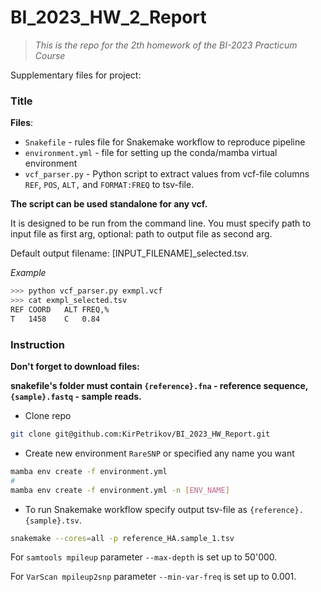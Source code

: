 # BI_2023_HW_2_Report
> *This is the repo for the 2th homework of the BI-2023 Practicum Course*

Supplementary files for project:

### Title

**Files**:
- `Snakefile`  - rules file  for Snakemake workflow to reproduce pipeline
- `environment.yml` - file for setting up the conda/mamba virtual environment
- `vcf_parser.py` - Python script to extract values from vcf-file columns `REF`, `POS`, `ALT,` and `FORMAT:FREQ` to tsv-file.

**The script can be used standalone for any vcf.**

It is designed to be run from the command line. You must specify path to input file as first arg, optional: path to output file as second arg.

Default output filename: [INPUT_FILENAME]_selected.tsv.

*Example*
```bash
>>> python vcf_parser.py exmpl.vcf
>>> cat exmpl_selected.tsv
REF	COORD	ALT	FREQ,%
T	1458	C	0.84
```

### Instruction

**Don't forget to download files:**

**snakefile's folder must contain `{reference}.fna` - reference sequence, `{sample}.fastq` - sample reads.**

- Clone repo
```bash
git clone git@github.com:KirPetrikov/BI_2023_HW_Report.git
```

- Create new environment `RareSNP` or specified any name you want
```bash
mamba env create -f environment.yml
#
mamba env create -f environment.yml -n [ENV_NAME]
```

- To run Snakemake workflow specify output tsv-file as `{reference}.{sample}.tsv`. 
```bash
snakemake --cores=all -p reference_HA.sample_1.tsv
```

For `samtools mpileup` parameter `--max-depth` is set up to 50'000.

For `VarScan mpileup2snp` parameter `--min-var-freq` is set up to 0.001.


